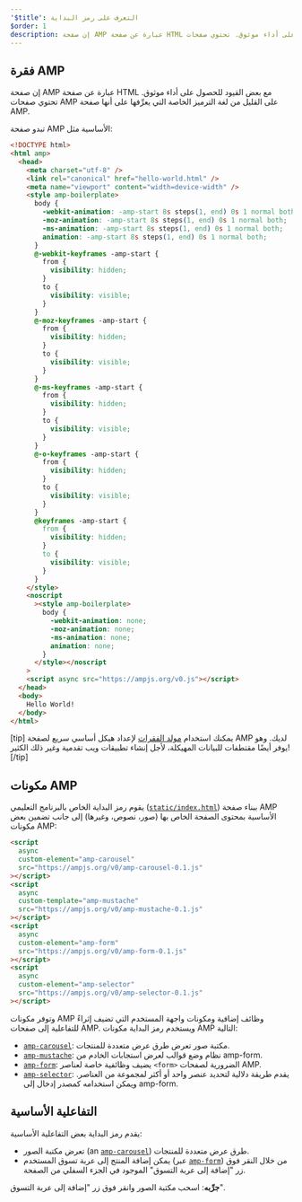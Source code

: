 ```yaml
---
'$title': التعرف على رمز البداية
$order: 1
description: إن صفحة AMP عبارة عن صفحة HTML مع بعض القيود للحصول على أداء موثوق. تحتوي صفحات AMP على القليل من لغة الترميز الخاصة التي يعرِّفها على أنها صفحة AMP.
---
```


## فقرة AMP

إن صفحة AMP عبارة عن صفحة HTML مع بعض القيود للحصول على أداء موثوق. تحتوي صفحات AMP على القليل من لغة الترميز الخاصة التي يعرِّفها على أنها صفحة AMP.

تبدو صفحة AMP الأساسية مثل:

```html
<!DOCTYPE html>
<html amp>
  <head>
    <meta charset="utf-8" />
    <link rel="canonical" href="hello-world.html" />
    <meta name="viewport" content="width=device-width" />
    <style amp-boilerplate>
      body {
        -webkit-animation: -amp-start 8s steps(1, end) 0s 1 normal both;
        -moz-animation: -amp-start 8s steps(1, end) 0s 1 normal both;
        -ms-animation: -amp-start 8s steps(1, end) 0s 1 normal both;
        animation: -amp-start 8s steps(1, end) 0s 1 normal both;
      }
      @-webkit-keyframes -amp-start {
        from {
          visibility: hidden;
        }
        to {
          visibility: visible;
        }
      }
      @-moz-keyframes -amp-start {
        from {
          visibility: hidden;
        }
        to {
          visibility: visible;
        }
      }
      @-ms-keyframes -amp-start {
        from {
          visibility: hidden;
        }
        to {
          visibility: visible;
        }
      }
      @-o-keyframes -amp-start {
        from {
          visibility: hidden;
        }
        to {
          visibility: visible;
        }
      }
      @keyframes -amp-start {
        from {
          visibility: hidden;
        }
        to {
          visibility: visible;
        }
      }
    </style>
    <noscript
      ><style amp-boilerplate>
        body {
          -webkit-animation: none;
          -moz-animation: none;
          -ms-animation: none;
          animation: none;
        }
      </style></noscript
    >
    <script async src="https://ampjs.org/v0.js"></script>
  </head>
  <body>
    Hello World!
  </body>
</html>
```

[tip] يمكنك استخدام [مولد الفقرات](https://amp.dev/boilerplate) لإعداد هيكل أساسي سريع لصفحة AMP لديك. وهو يوفر أيضًا مقتطفات للبيانات المهيكلة، لأجل إنشاء تطبيقات ويب تقدمية وغير ذلك الكثير! [/tip]

## مكونات AMP

يقوم رمز البداية الخاص بالبرنامج التعليمي ([`static/index.html`](https://github.com/googlecodelabs/advanced-interactivity-in-amp/blob/master/static/index.html)) ببناء صفحة AMP الأساسية بمحتوى الصفحة الخاص بها (صور، نصوص، وغيرها) إلى جانب تضمين بعض مكونات AMP:

```html
<script
  async
  custom-element="amp-carousel"
  src="https://ampjs.org/v0/amp-carousel-0.1.js"
></script>
<script
  async
  custom-template="amp-mustache"
  src="https://ampjs.org/v0/amp-mustache-0.1.js"
></script>
<script
  async
  custom-element="amp-form"
  src="https://ampjs.org/v0/amp-form-0.1.js"
></script>
<script
  async
  custom-element="amp-selector"
  src="https://ampjs.org/v0/amp-selector-0.1.js"
></script>
```

وتوفر مكونات AMP وظائف إضافية ومكونات واجهة المستخدم التي تضيف إثراءً للتفاعلية إلى صفحات AMP. ويستخدم رمز البداية مكونات AMP التالية:

- [`amp-carousel`](../../../../documentation/components/reference/amp-carousel.md): مكتبة صور تعرض طرق عرض متعددة للمنتجات.
- [`amp-mustache`](../../../../documentation/components/reference/amp-mustache.md): نظام وضع قوالب لعرض استجابات الخادم من amp-form.
- [`amp-form`](../../../../documentation/components/reference/amp-form.md): يضيف وظائفية خاصة لعناصر `<form>` الضرورية لصفحات AMP.
- [`amp-selector`](../../../../documentation/components/reference/amp-selector.md): يقدم طريقة دلالية لتحديد عنصر واحد أو أكثر لمجموعة من العناصر. ويمكن استخدامه كمصدر إدخال إلى amp-form.

## التفاعلية الأساسية

يقدم رمز البداية بعض التفاعلية الأساسية:

- تعرض مكتبة الصور (an [`amp-carousel`](../../../../documentation/components/reference/amp-carousel.md)) طرق عرض متعددة للمنتجات.
- يمكن إضافة المنتج إلى عربة تسوق المستخدم (عبر [`amp-form`](../../../../documentation/components/reference/amp-form.md)) من خلال النقر فوق زر "إضافة إلى عربة التسوق" الموجود في الجزء السفلي من الصفحة.

**جرِّبه**: اسحب مكتبة الصور وانقر فوق زر "إضافة إلى عربة التسوق".
